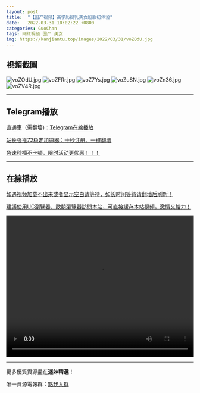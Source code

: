 ```yaml
---
layout: post
title:  "【国产视频】高学历挺乳美女超服初体验"
date:   2022-03-31 10:02:22 +0800
categories: GuoChan
tags: 网红视频 国产 美女
img: https://kanjiantu.top/images/2022/03/31/voZOdU.jpg
---
```



## 視頻截圖

![voZOdU.jpg](https://kanjiantu.top/images/2022/03/31/voZOdU.jpg)
![voZFRr.jpg](https://kanjiantu.top/images/2022/03/31/voZFRr.jpg)
![voZ7Ys.jpg](https://kanjiantu.top/images/2022/03/31/voZ7Ys.jpg)
![voZuSN.jpg](https://kanjiantu.top/images/2022/03/31/voZuSN.jpg)
![voZn36.jpg](https://kanjiantu.top/images/2022/03/31/voZn36.jpg)
![voZV4R.jpg](https://kanjiantu.top/images/2022/03/31/voZV4R.jpg)

* * *
## Telegram播放

直通車（需翻墻)：[Telegram在線播放](https://t.me/mimeijingxuan/110)

<u>站长强推72稳定加速器：[十秒注册、一键翻墙](https://www.mimei.blog/skip/vpn.html) </u>


<u>急速秒播不卡顿，限时活动更优惠！！！</u>
* * *
## 在線播放
<u>如遇视频加载不出来或者显示空白请等待，如长时间等待请翻墙后刷新！</u>

<u>建議使用UC瀏覽器、歐朋瀏覽器訪問本站，可直接緩存本站視頻，激情又給力！</u>
<center><video src="https://cdn.publer.io/uploads/videos/624492e2db2797743f728ff6/a9365dcdccbad3e470e57561b6a9c0ae.mp4" width="100%" height="380px" controls="controls"></video></center>

* * *
更多優質資源盡在**迷妹精選**！

唯一資源電報群：[點我入群](https://t.me/mimeijingxuan)


